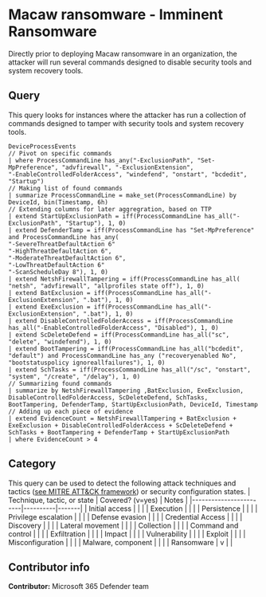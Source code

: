 # Macaw ransomware - Imminent Ransomware 
Directly prior to deploying Macaw ransomware in an organization, the attacker will run several commands designed to disable security tools and system recovery tools. 

## Query
This query looks for instances where the attacker has run a collection of commands designed to tamper with security tools and system recovery tools.
```
DeviceProcessEvents 
// Pivot on specific commands 
| where ProcessCommandLine has_any("-ExclusionPath", "Set-MpPreference", "advfirewall", "-ExclusionExtension", 
"-EnableControlledFolderAccess", "windefend", "onstart", "bcdedit", "Startup") 
// Making list of found commands 
| summarize ProcessCommandLine = make_set(ProcessCommandLine) by DeviceId, bin(Timestamp, 6h) 
// Extending columns for later aggregration, based on TTP 
| extend StartUpExclusionPath = iff(ProcessCommandLine has_all("-ExclusionPath", "Startup"), 1, 0) 
| extend DefenderTamp = iff(ProcessCommandLine has "Set-MpPreference" 
and ProcessCommandLine has_any( 
"-SevereThreatDefaultAction 6" 
"-HighThreatDefaultAction 6", 
"-ModerateThreatDefaultAction 6", 
"-LowThreatDefaultAction 6" 
"-ScanScheduleDay 8"), 1, 0) 
| extend NetshFirewallTampering = iff(ProcessCommandLine has_all( "netsh", "advfirewall", "allprofiles state off"), 1, 0) 
| extend BatExclusion = iff(ProcessCommandLine has_all("-ExclusionExtension", ".bat"), 1, 0) 
| extend ExeExclusion = iff(ProcessCommandLine has_all("-ExclusionExtension", ".bat"), 1, 0) 
| extend DisableControlledFolderAccess = iff(ProcessCommandLine has_all("-EnableControlledFolderAccess", "Disabled"), 1, 0) 
| extend ScDeleteDefend = iff(ProcessCommandLine has_all("sc", "delete", "windefend"), 1, 0) 
| extend BootTampering = iff(ProcessCommandLine has_all("bcdedit", "default") and ProcessCommandLine has_any ("recoveryenabled No", "bootstatuspolicy ignoreallfailures"), 1, 0) 
| extend SchTasks = iff(ProcessCommandLine has_all("/sc", "onstart", "system", "/create", "/delay"), 1, 0) 
// Summarizing found commands 
| summarize by NetshFirewallTampering ,BatExclusion, ExeExclusion, DisableControlledFolderAccess, ScDeleteDefend, SchTasks, BootTampering, DefenderTamp, StartUpExclusionPath, DeviceId, Timestamp 
// Adding up each piece of evidence 
| extend EvidenceCount = NetshFirewallTampering + BatExclusion + ExeExclusion + DisableControlledFolderAccess + ScDeleteDefend + SchTasks + BootTampering + DefenderTamp + StartUpExclusionPath 
| where EvidenceCount > 4 
```


## Category

This query can be used to detect the following attack techniques and tactics ([see MITRE ATT&CK framework](https://attack.mitre.org/)) or security configuration states.
| Technique, tactic, or state | Covered? (v=yes) | Notes |
|------------------------|----------|-------|
| Initial access |  |  |
| Execution |  |  |
| Persistence |  |  |
| Privilege escalation |  |  |
| Defense evasion |  |  |
| Credential Access |  |  |
| Discovery |  |  |
| Lateral movement |  |  |
| Collection |  |  |
| Command and control |  |  |
| Exfiltration |  |  |
| Impact |  |  |
| Vulnerability |  |  |
| Exploit |  |  |
| Misconfiguration |  |  |
| Malware, component |  |  |
| Ransomware | v |  |

## Contributor info

**Contributor:** Microsoft 365 Defender team
